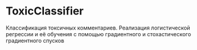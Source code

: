 # ToxicClassifier
Классификация токсичных комментариев. Реализация логистической регрессии и её обучения с помощью градиентного и стохастического градиентного спусков
